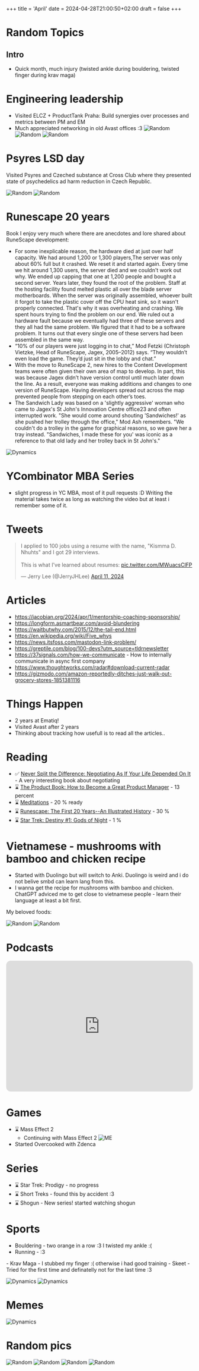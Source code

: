 +++
title = 'April'
date = 2024-04-28T21:00:50+02:00
draft = false
+++

<style>

 .youtube-video {
  aspect-ratio: 16 / 9;
  width: 100%;
}
  /* Styles for the photo container */
  .photo-container {
    display: flex;
    flex-wrap: wrap;
    justify-content: center;
    gap: 10px;
  }

  /* Styles for individual photos */
  .photo {
    width: 200px;
    height: 200px;
    object-fit: cover;
    border-radius: 5px;
    box-shadow: 0 0 5px rgba(0, 0, 0, 0.3);
  }
</style>

# Random Topics


## Intro
- Quick month, much injury (twisted ankle during bouldering, twisted finger during krav maga)



 # Engineering leadership
 - Visited ELCZ + ProductTank Praha: Build synergies over processes and metrics between PM and EM
 - Much appreciated networking in old Avast offices :3
![Random](/images/042024/avast_leadership.jpg)
![Random](/images/042024/avast_leadership2.jpg)
![Random](/images/042024/avast_leadership3.jpg)
 


 # Psyres LSD day

Visited Psyres and Czeched substance at Cross Club where they presented state of psychedelics ad harm reduction in Czech Republic.

![Random](/images/042024/psyres.jpg)
![Random](/images/042024/psyres2.jpg)


# Runescape 20 years

Book I enjoy very much where there are anecdotes and lore shared about RuneScape development:

- For some inexplicable reason, the hardware died at just over half capacity. We had around 1,200 or 1,300 players,The server was only about 60% full but it crashed. We reset it and started again. Every time we hit around 1,300 users, the server died and we couldn't work out why. We ended up capping that one at 1,200 people and bought a second server. Years later, they found the root of the problem. Staff at the hosting facility found melted plastic all over the blade server motherboards. When the server was originally assembled, whoever built it forgot to take the plastic cover off the CPU heat sink, so it wasn't properly connected. That's why it was overheating and crashing. We spent hours trying to find the problem on our end. We ruled out a hardware fault because we eventually had three of these servers and they all had the same problem. We figured that it had to be a software problem. It turns out that every single one of these servers had been assembled in the same way.
- “10% of our players were just logging in to chat,” Mod Fetzki (Christoph Vietzke, Head of RuneScape, Jagex, 2005–2012) says. “They wouldn’t even load the game. They’d just sit in the lobby and chat.”
- With the move to RuneScape 2, new hires to the Content Development teams were often given their own area of map to develop. In part, this was because Jagex didn’t have version control until much later down the line. As a result, everyone was making additions and changes to one version of RuneScape. Having developers spread out across the map prevented people from stepping on each other’s toes.
- The Sandwich Lady was based on a 'slightly aggressive' woman who came to Jagex's St John's Innovation Centre office23 and often interrupted work. "She would come around shouting 'Sandwiches!' as she pushed her trolley through the office," Mod Ash remembers. "We couldn't do a trolley in the game for graphical reasons, so we gave her a tray instead. "Sandwiches, I made these for you' was iconic as a reference to that old lady and her trolley back in St John's."

![Dynamics](/images/042024/runescape_stronghold_of_security.jpg)

# YCombinator MBA Series

- slight progress in YC MBA, most of it pull requests :D Writing the material takes twice as long as watching the video but at least i remember some of it.


# Tweets

<blockquote class="twitter-tweet"><p lang="en" dir="ltr">I applied to 100 jobs using a resume with the name, &quot;Kismma D. Nhuhts&quot; and I got 29 interviews. <br><br>This is what I&#39;ve learned about resumes: <a href="https://t.co/MWuacsClFP">pic.twitter.com/MWuacsClFP</a></p>&mdash; Jerry Lee (@JerryJHLee) <a href="https://twitter.com/JerryJHLee/status/1778484920593055763?ref_src=twsrc%5Etfw">April 11, 2024</a></blockquote> <script async src="https://platform.twitter.com/widgets.js" charset="utf-8"></script>


# Articles
  - https://jacobian.org/2024/apr/1/mentorship-coaching-sponsorship/
  - https://longform.asmartbear.com/avoid-blundering
  - https://waitbutwhy.com/2015/12/the-tail-end.html
  - https://en.wikipedia.org/wiki/Five_whys
  - https://news.itsfoss.com/mastodon-link-problem/
  - https://greptile.com/blog/100-devs?utm_source=tldrnewsletter
  - https://37signals.com/how-we-communicate - How to internally communicate in async first company
  - https://www.thoughtworks.com/radar#download-current-radar
  - https://gizmodo.com/amazon-reportedly-ditches-just-walk-out-grocery-stores-1851381116

# Things Happen

- 2 years at Ematiq!
- Visited Avast after 2 years
- Thinking about tracking how usefull is to read all the articles..

# Reading
- ✅ [Never Split the Difference: Negotiating As If Your Life Depended On It](https://www.amazon.com/Never-Split-Difference-Negotiating-Depended/dp/0062407805) - A very interesting book about negotiating
- ⌛ [The Product Book: How to Become a Great Product Manager](https://www.amazon.com/Product-Book-Become-Great-Manager-ebook/dp/B071HFBGXR) - 13 percent
- ⌛ [Meditations](https://www.amazon.com/Meditations-Marcus-Aurelius/dp/1503280462) - 20 % ready
- ⌛ [Runescape: The First 20 Years--An Illustrated History](https://www.amazon.com/Runescape-First-Years-Illustrated-History/dp/1506721257) - 30 %
- ⌛ [Star Trek: Destiny #1: Gods of Night](https://www.amazon.com/Star-Trek-Destiny-Gods-Night-ebook/dp/B0015DTVGK/) - 1 %


# Vietnamese - mushrooms with bamboo and chicken recipe
- Started with Duolingo but will switch to Anki. Duolingo is weird and i do not belive smbd can learn lang from this.
- I wanna get the recipe for mushrooms with bamboo and chicken. ChatGPT adviced me to get close to vietnamese people - learn their language at least a bit first.

My beloved foods:


![Random](/images/042024/cina.jpg)
![Random](/images/042024/cina2.jpg)

# Podcasts

<iframe style="border-radius:12px" src="https://open.spotify.com/embed/episode/6iV8Yb1yh52oKF6vNNowWu?utm_source=generator&t=0" width="100%" height="352" frameBorder="0" allowfullscreen="" allow="autoplay; clipboard-write; encrypted-media; fullscreen; picture-in-picture" loading="lazy"></iframe>

# Games

  - ⌛ Mass Effect 2
    - Continuing with Mass Effect 2
    ![ME](/images/042024/masseffect.jpg)
  - Started Overcooked with Zdenca


# Series

- ⌛ Star Trek: Prodigy - no progress
- ⌛ Short Treks - found this by accident :3
- ⌛ Shogun - New series! started watching shogun

# Sports
   - Bouldering - two orange in a row :3 I twisted my ankle :(
   - Running -  :3
  <div class="strava-embed-placeholder" data-embed-type="activity" data-embed-id="11285424115" data-style="standard"></div><script src="https://strava-embeds.com/embed.js"></script>
   - Krav Maga - I stubbed my finger :( otherwise i had good training
   - Skeet - Tried for the first time and definatelly not for the last time :3

   ![Dynamics](/images/042024/skeet.png)
   ![Dynamics](/images/042024/boulder.png)


# Memes

![Dynamics](/images/042024/dynamics.jpg)

# Random pics

![Random](/images/042024/random1.jpg)
![Random](/images/042024/random2.jpg)
![Random](/images/042024/random3.jpg)
![Random](/images/042024/random4.jpg)